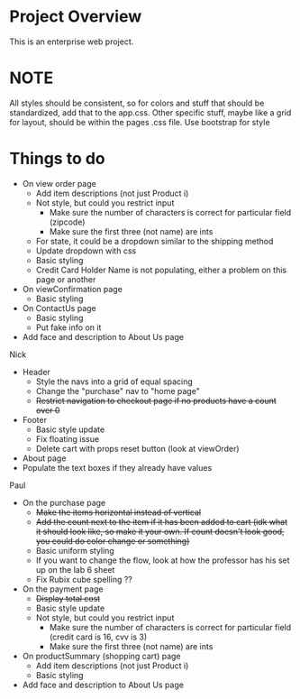 # Project Overview
This is an enterprise web project.

# NOTE
All styles should be consistent, so for colors and stuff that should be standardized, add that to the app.css. Other specific stuff, maybe like a grid for layout, should be within the pages .css file.
Use bootstrap for style

# Things to do
- On view order page
  - Add item descriptions (not just Product i)
  - Not style, but could you restrict input
    - Make sure the number of characters is correct for particular field (zipcode)
    - Make sure the first three (not name) are ints
  - For state, it could be a dropdown similar to the shipping method
  - Update dropdown with css
  - Basic styling
  - Credit Card Holder Name is not populating, either a problem on this page or another
- On viewConfirmation page
  - Basic styling
- On ContactUs page
  - Basic styling
  - Put fake info on it
- Add face and description to About Us page
 
Nick
- Header
  - Style the navs into a grid of equal spacing
  - Change the "purchase" nav to "home page"
  - ~~Restrict navigation to checkout page if no products have a count over 0~~
- Footer
  - Basic style update
  - Fix floating issue
  - Delete cart with props reset button (look at viewOrder)
- About page
- Populate the text boxes if they already have values

Paul
- On the purchase page
  - ~~Make the items horizontal instead of vertical~~
  - ~~Add the count next to the item if it has been added to cart (idk what it should look like, so make it your own. If count doesn't look good, you could do color change or something)~~
  - Basic uniform styling
  - If you want to change the flow, look at how the professor has his set up on the lab 6 sheet
  - Fix Rubix cube spelling ??
- On the payment page
  - ~~Display total cost~~
  - Basic style update
  - Not style, but could you restrict input
    - Make sure the number of characters is correct for particular field (credit card is 16, cvv is 3)
    - Make sure the first three (not name) are ints
- On productSummary (shopping cart) page
  - Add item descriptions (not just Product i)
  - Basic styling
- Add face and description to About Us page
